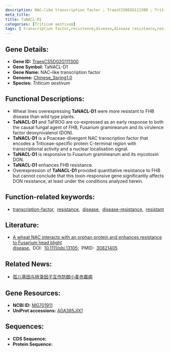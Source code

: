 ```yaml
---
description: NAC–like transcription factor ; TraesCS5D02G111300 ; Triticum aestivum
meta_title:
title: TaNACL-D1
categories: [Triticum aestivum]
tags: [ transcription factor,resistance,disease,disease resistance,resistant ]
---
```


## Gene Details:
- **Gene ID:**	[TraesCS5D02G111300](https://ensembl.gramene.org/Triticum_aestivum/Gene/Summary?g=TraesCS5D02G111300)
- **Gene Symbol:** TaNACL-D1
- **Gene Name:** NAC–like transcription factor
- **Genome:** [Chinese_Spring1.0](https://ensembl.gramene.org/Triticum_aestivum/Info/Index)
- **Species:** *Triticum aestivum*

## Functional Descriptions:
   - Wheat lines overexpressing **TaNACL-D1** were more resistant to FHB disease than wild type plants.
   - **TaNACL-D1** and TaFROG are co-expressed as an early response to both the causal fungal agent of FHB, Fusarium graminearum and its virulence factor deoxynivalenol (DON).
   - **TaNACL-D1** is a Poaceae-divergent NAC transcription factor that encodes a Triticeae-specific protein C-terminal region with transcriptional activity and a nuclear localisation signal.
   - **TaNACL-D1** is responsive to Fusarium graminearum and its mycotoxin DON.
   - **TaNACL-D1** enhances FHB resistance.
   - Overexpression of **TaNACL-D1** provided quantitative resistance to FHB but cannot conclude that this toxin-responsive gene significantly affects DON resistance, at least under the conditions analyzed herein.

## Function-related keywords:
   - [transcription-factor](/tags/transcription-factor/),&nbsp;&nbsp;[resistance](/tags/resistance/),&nbsp;&nbsp;[disease](/tags/disease/),&nbsp;&nbsp;[disease-resistance](/tags/disease-resistance/),&nbsp;&nbsp;[resistant](/tags/resistant/)

## Literature:
   - [A wheat NAC interacts with an orphan protein and enhances resistance to Fusarium head blight disease.]( https://onlinelibrary.wiley.com/doi/10.1111/pbi.13105)&nbsp;&nbsp;DOI:&nbsp;&nbsp;[10.1111/pbi.13105](https://onlinelibrary.wiley.com/doi/10.1111/pbi.13105);&nbsp;&nbsp;PMID:&nbsp;&nbsp;[30821405](https://pubmed.ncbi.nlm.nih.gov/30821405/)

## Related News:
   - [孤儿基因与转录因子互作防御小麦赤霉病](https://mp.weixin.qq.com/s?__biz=Mzg3MDEwNDEyMg==&mid=2247483692&idx=1&sn=1ae8fd7063fa5c90f9675ee5085fd819&chksm=ce93ac79f9e4256f8c97fb9a93f465f8be0de27725edfbabd55233021461b0739ee1fe02f9ac&scene=27#wechat_redirect)

## Gene Resources:
- **NCBI ID:**  [MG701911](https://www.ncbi.nlm.nih.gov/gene/?term=MG701911)
- **UniProt accessions:** [A0A385JIX1](https://www.uniprot.org/uniprotkb/A0A385JIX1/entry)



## Sequences:
- **CDS Sequence:**
- **Protein Sequence:**
